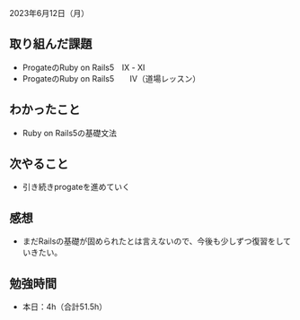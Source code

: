 2023年6月12日（月）
## 取り組んだ課題
- ProgateのRuby on Rails5　Ⅸ - Ⅺ
- ProgateのRuby on Rails5　　Ⅳ（道場レッスン）
## わかったこと
- Ruby on Rails5の基礎文法
## 次やること
- 引き続きprogateを進めていく
## 感想
- まだRailsの基礎が固められたとは言えないので、今後も少しずつ復習をしていきたい。
## 勉強時間
- 本日：4h（合計51.5h）
